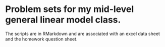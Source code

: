 # Problem sets for my mid-level general linear model class. 
The scripts are in RMarkdown and are associated with an excel data sheet and the homework question sheet.
